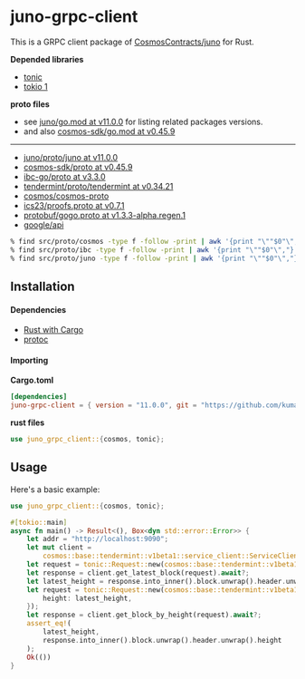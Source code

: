 # juno-grpc-client

This is a GRPC client package of [CosmosContracts/juno](https://github.com/CosmosContracts/juno) for Rust.

**Depended libraries**

- [tonic](https://github.com/hyperium/tonic)
- [tokio 1](https://github.com/tokio-rs/tokio)

**proto files**

- see [juno/go.mod at v11.0.0](https://github.com/CosmosContracts/juno/blob/v11.0.0/go.mod) for listing related
packages versions.
- and also [cosmos-sdk/go.mod at v0.45.9](https://github.com/cosmos/cosmos-sdk/blob/v0.45.9/go.mod)

---

- [juno/proto/juno at v11.0.0](https://github.com/CosmosContracts/juno/tree/v11.0.0/proto/juno)
- [cosmos-sdk/proto at v0.45.9](https://github.com/cosmos/cosmos-sdk/tree/v0.45.9/proto)
- [ibc-go/proto at v3.3.0](https://github.com/cosmos/ibc-go/tree/v3.3.0/proto)
- [tendermint/proto/tendermint at v0.34.21](https://github.com/tendermint/tendermint/tree/v0.34.21/proto/tendermint)
- [cosmos/cosmos-proto](https://github.com/cosmos/cosmos-proto/tree/main/proto/cosmos_proto)
- [ics23/proofs.proto at v0.7.1](https://github.com/confio/ics23/blob/v0.7.1/proofs.proto)
- [protobuf/gogo.proto at v1.3.3-alpha.regen.1](https://github.com/regen-network/protobuf/blob/v1.3.3-alpha.regen.1/gogoproto/gogo.proto)
- [google/api](https://fuchsia.googlesource.com/third_party/googleapis)

```bash
% find src/proto/cosmos -type f -follow -print | awk '{print "\""$0"\","}'
% find src/proto/ibc -type f -follow -print | awk '{print "\""$0"\","}'
% find src/proto/juno -type f -follow -print | awk '{print "\""$0"\","}'
```

## Installation

#### Dependencies

- [Rust with Cargo](http://rust-lang.org)
- [protoc](https://grpc.io/docs/protoc-installation/)

#### Importing

**Cargo.toml**

```toml
[dependencies]
juno-grpc-client = { version = "11.0.0", git = "https://github.com/kumanote/juno-grpc-client-rs", branch = "main" }
```

**rust files**

```rust
use juno_grpc_client::{cosmos, tonic};
```

## Usage

Here's a basic example:

```rust
use juno_grpc_client::{cosmos, tonic};

#[tokio::main]
async fn main() -> Result<(), Box<dyn std::error::Error>> {
    let addr = "http://localhost:9090";
    let mut client =
        cosmos::base::tendermint::v1beta1::service_client::ServiceClient::connect(addr).await?;
    let request = tonic::Request::new(cosmos::base::tendermint::v1beta1::GetLatestBlockRequest {});
    let response = client.get_latest_block(request).await?;
    let latest_height = response.into_inner().block.unwrap().header.unwrap().height;
    let request = tonic::Request::new(cosmos::base::tendermint::v1beta1::GetBlockByHeightRequest {
        height: latest_height,
    });
    let response = client.get_block_by_height(request).await?;
    assert_eq!(
        latest_height,
        response.into_inner().block.unwrap().header.unwrap().height
    );
    Ok(())
}
```
